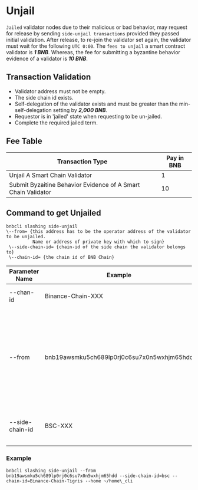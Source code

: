 # Unjail

`Jailed` validator nodes due to their malicious or bad behavior, may request for release by sending `side-unjail transactions` provided they passed initial validation. After release, to re-join the validator set again, the validator must wait for the following `UTC 0:00`. The `fees to unjail` a smart contract validator is **_1 BNB_**. Whereas, the fee for submitting a byzantine behavior evidence of a validator is **_10 BNB_**.

## Transaction Validation
*   Validator address must not be empty.
*  The side chain id exists.
*  Self-delegation of the validator exists and must be greater than the min-self-delegation setting by **_2,000 BNB_**.
*  Requestor is in 'jailed' state when requesting to be un-jailed.
*  Complete the required jailed term.


## Fee Table

Transaction Type  | Pay in BNB |
-- | -- |
Unjail A Smart Chain Validator | 1 |
Submit Byzaitine Behavior Evidence of A Smart Chain Validator | 10 |

## Command to get Unjailed

```
bnbcli slashing side-unjail 
\--from= {this address has to be the operator address of the validator to be unjailed.
          Name or address of private key with which to sign}
 \--side-chain-id= {chain-id of the side chain the validator belongs to} 
 \--chain-id= {the chain id of BNB Chain}
```


| **Parameter Name** | **Example**                                | **Explanation**                                                 | **Required** |
| ------------------ | ------------------------------------------ | ------------------------------------------------------------ | ------------ |
| --chan-id          | Binance-Chain-XXX                          | the chain id of binance  chain                               | Yes          |
| --from             | bnb19awsmku5ch689lp0rj0c6su7x0n5wxhjm65hdd | This address has to be  the operator address of the validator to be unjailed. Name or address of  private key with which to sign. | Yes          |
| --side-chain-id    | BSC-XXX                                    | chain-id of the side  chain the validator belongs to         | Yes          |


### Example

```
bnbcli slashing side-unjail --from bnb19awsmku5ch689lp0rj0c6su7x0n5wxhjm65hdd --side-chain-id=bsc --chain-id=Binance-Chain-Tigris --home ~/home\_cli
```